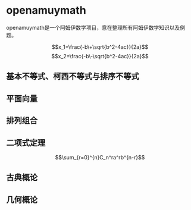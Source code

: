<script async
  src="https://cdn.bootcss.com/mathjax/2.7.5/MathJax.js?config=TeX-MML-AM_CHTML">
</script>


# openamuymath
openamuymath是一个阿姆伊数学项目，意在整理所有阿姆伊数学知识以及例题。


$$x_1=\frac{-b\+\sqrt{b^2-4ac}}{2a}$$
$$x_2=\frac{-b\-\sqrt{b^2-4ac}}{2a}$$
## 基本不等式、柯西不等式与排序不等式
## 平面向量
## 排列组合
## 二项式定理
$$\sum_{r=0}^{n}C_n^ra^rb^{n-r}$$
## 古典概论
## 几何概论
